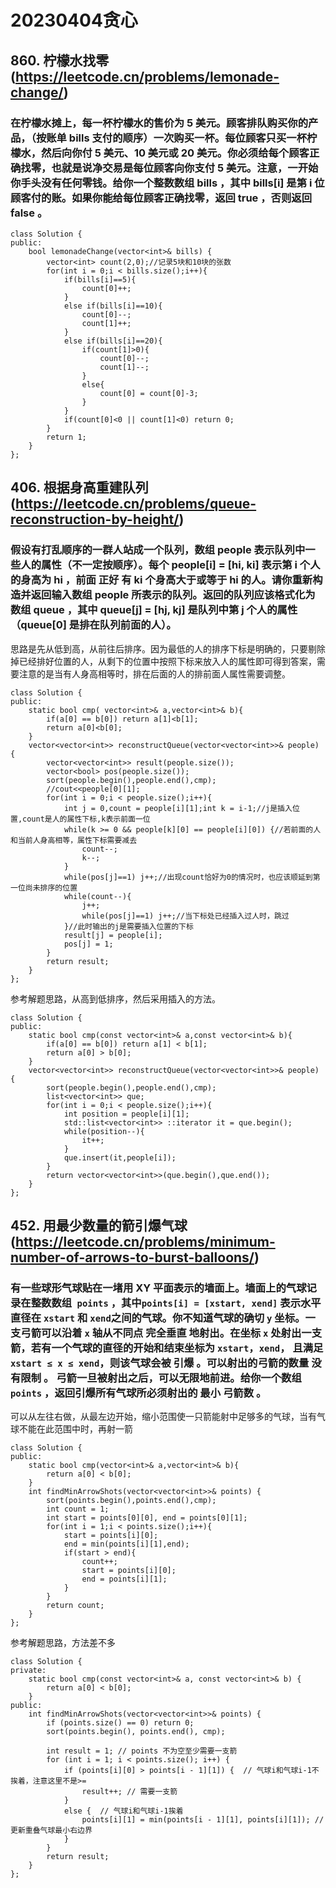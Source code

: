 # 20230404贪心
## 860. 柠檬水找零(https://leetcode.cn/problems/lemonade-change/)
### 在柠檬水摊上，每一杯柠檬水的售价为 5 美元。顾客排队购买你的产品，（按账单 bills 支付的顺序）一次购买一杯。每位顾客只买一杯柠檬水，然后向你付 5 美元、10 美元或 20 美元。你必须给每个顾客正确找零，也就是说净交易是每位顾客向你支付 5 美元。注意，一开始你手头没有任何零钱。给你一个整数数组 bills ，其中 bills[i] 是第 i 位顾客付的账。如果你能给每位顾客正确找零，返回 true ，否则返回 false 。
```
class Solution {
public:
    bool lemonadeChange(vector<int>& bills) {
        vector<int> count(2,0);//记录5块和10块的张数
        for(int i = 0;i < bills.size();i++){
            if(bills[i]==5){
                count[0]++;
            }
            else if(bills[i]==10){
                count[0]--;
                count[1]++;
            }
            else if(bills[i]==20){
                if(count[1]>0){
                    count[0]--;
                    count[1]--;
                }
                else{
                    count[0] = count[0]-3;
                }
            }
            if(count[0]<0 || count[1]<0) return 0;                  
        }
        return 1;
    }
};
```
## 406. 根据身高重建队列(https://leetcode.cn/problems/queue-reconstruction-by-height/)
### 假设有打乱顺序的一群人站成一个队列，数组 people 表示队列中一些人的属性（不一定按顺序）。每个 people[i] = [hi, ki] 表示第 i 个人的身高为 hi ，前面 正好 有 ki 个身高大于或等于 hi 的人。请你重新构造并返回输入数组 people 所表示的队列。返回的队列应该格式化为数组 queue ，其中 queue[j] = [hj, kj] 是队列中第 j 个人的属性（queue[0] 是排在队列前面的人）。
思路是先从低到高，从前往后排序。因为最低的人的排序下标是明确的，只要剔除掉已经排好位置的人，从剩下的位置中按照下标来放入人的属性即可得到答案，需要注意的是当有人身高相等时，排在后面的人的排前面人属性需要调整。
```
class Solution {
public:
    static bool cmp( vector<int>& a,vector<int>& b){
        if(a[0] == b[0]) return a[1]<b[1];
        return a[0]<b[0];
    }
    vector<vector<int>> reconstructQueue(vector<vector<int>>& people) {
        vector<vector<int>> result(people.size());
        vector<bool> pos(people.size());
        sort(people.begin(),people.end(),cmp);
        //cout<<people[0][1];
        for(int i = 0;i < people.size();i++){
            int j = 0,count = people[i][1];int k = i-1;//j是插入位置,count是人的属性下标,k表示前面一位
            while(k >= 0 && people[k][0] == people[i][0]) {//若前面的人和当前人身高相等，属性下标需要减去
                count--;
                k--;
            }
            while(pos[j]==1) j++;//出现count恰好为0的情况时，也应该顺延到第一位尚未排序的位置
            while(count--){
                j++;                
                while(pos[j]==1) j++;//当下标处已经插入过人时，跳过
            }//此时输出的j是需要插入位置的下标
            result[j] = people[i];
            pos[j] = 1;
        }
        return result;
    }
};
```
参考解题思路，从高到低排序，然后采用插入的方法。
```
class Solution {
public:
    static bool cmp(const vector<int>& a,const vector<int>& b){
        if(a[0] == b[0]) return a[1] < b[1];
        return a[0] > b[0];
    }
    vector<vector<int>> reconstructQueue(vector<vector<int>>& people) {
        sort(people.begin(),people.end(),cmp);
        list<vector<int>> que;
        for(int i = 0;i < people.size();i++){
            int position = people[i][1];
            std::list<vector<int>> ::iterator it = que.begin();
            while(position--){
                it++;
            }
            que.insert(it,people[i]);
        }
        return vector<vector<int>>(que.begin(),que.end());
    }
};
```
## 452. 用最少数量的箭引爆气球(https://leetcode.cn/problems/minimum-number-of-arrows-to-burst-balloons/)
### 有一些球形气球贴在一堵用 XY 平面表示的墙面上。墙面上的气球记录在整数数组` points` ，其中`points[i] = [xstart, xend]` 表示水平直径在 `xstart` 和 `xend`之间的气球。你不知道气球的确切 `y` 坐标。一支弓箭可以沿着 `x` 轴从不同点 完全垂直 地射出。在坐标 `x` 处射出一支箭，若有一个气球的直径的开始和结束坐标为 `xstart`，`xend`， 且满足  `xstart ≤ x ≤ xend`，则该气球会被 引爆 。可以射出的弓箭的数量 没有限制 。 弓箭一旦被射出之后，可以无限地前进。给你一个数组 `points` ，返回引爆所有气球所必须射出的 最小 弓箭数 。
可以从左往右做，从最左边开始，缩小范围使一只箭能射中足够多的气球，当有气球不能在此范围中时，再射一箭
```
class Solution {
public:
    static bool cmp(vector<int>& a,vector<int>& b){
        return a[0] < b[0];
    }
    int findMinArrowShots(vector<vector<int>>& points) {
        sort(points.begin(),points.end(),cmp);
        int count = 1;
        int start = points[0][0], end = points[0][1];
        for(int i = 1;i < points.size();i++){
            start = points[i][0];
            end = min(points[i][1],end);
            if(start > end){
                count++;
                start = points[i][0];
                end = points[i][1];
            }
        }
        return count;
    }
};
```
参考解题思路，方法差不多
```
class Solution {
private:
    static bool cmp(const vector<int>& a, const vector<int>& b) {
        return a[0] < b[0];
    }
public:
    int findMinArrowShots(vector<vector<int>>& points) {
        if (points.size() == 0) return 0;
        sort(points.begin(), points.end(), cmp);

        int result = 1; // points 不为空至少需要一支箭
        for (int i = 1; i < points.size(); i++) {
            if (points[i][0] > points[i - 1][1]) {  // 气球i和气球i-1不挨着，注意这里不是>=
                result++; // 需要一支箭
            }
            else {  // 气球i和气球i-1挨着
                points[i][1] = min(points[i - 1][1], points[i][1]); // 更新重叠气球最小右边界
            }
        }
        return result;
    }
};
```